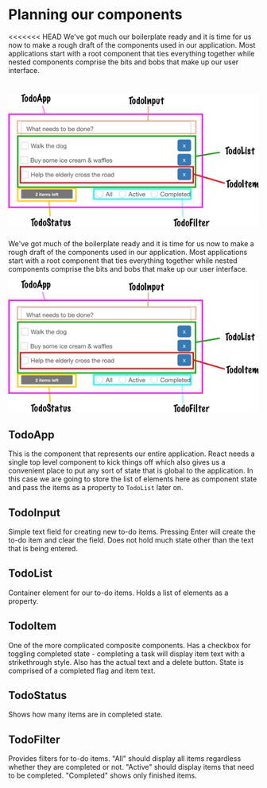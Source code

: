 # Planning our components

<<<<<<< HEAD
We've got much our boilerplate ready and it is time for us now to make a rough draft of the components used in our application. Most applications start with a root component that ties everything together while nested components comprise the bits and bobs that make up our user interface.

![App components](images/todo.png)
=======
We've got much of the boilerplate ready and it is time for us now to make a rough draft of the components used in our application. Most applications start with a root component that ties everything together while nested components comprise the bits and bobs that make up our user interface.

![App components](images/todo.png)

## TodoApp

This is the component that represents our entire application. React needs a single top level component to kick things off which also gives us a convenient place to put any sort of state that is global to the application. In this case we are going to store the list of elements here as component state and pass the items as a property to `TodoList` later on.

## TodoInput

Simple text field for creating new to-do items. Pressing Enter will create the to-do item and clear the field. Does not hold much state other than the text that is being entered.

## TodoList

Container element for our to-do items. Holds a list of elements as a property.

## TodoItem

One of the more complicated composite components. Has a checkbox for toggling completed state - completing a task will display item text with a strikethrough style. Also has the actual text and a delete button. State is comprised of a completed flag and item text.

## TodoStatus

Shows how many items are in completed state.

## TodoFilter

Provides filters for to-do items. "All" should display all items regardless whether they are completed or not. "Active" should display items that need to be completed. "Completed" shows only finished items.